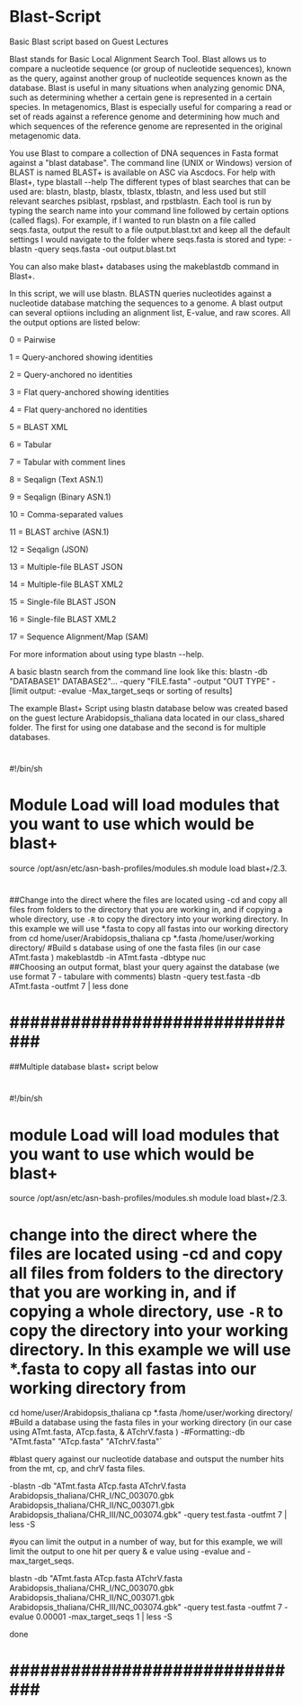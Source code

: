 # Blast-Script
Basic Blast script based on Guest Lectures 

Blast stands for Basic Local Alignment Search Tool. Blast allows us to compare a nucleotide sequence (or group of nucleotide sequences),
known as the query, against another group of nucleotide sequences known as the database. Blast is useful in many situations when analyzing genomic DNA, such as determining whether a certain gene is represented in a certain species. 
In metagenomics, Blast is especially useful for comparing a read or set of reads against a reference genome and determining how much and
which sequences of the reference genome are represented in the original metagenomic data.

You use Blast to compare a collection of DNA sequences in Fasta format against a "blast database". The command line (UNIX or Windows) 
version of BLAST is named BLAST+ is available on ASC via Ascdocs. For help with Blast+, type blastall --help
The different types of blast searches that can be used are: blastn, blastp, blastx, tblastx, tblastn, and less used but still relevant 
searches psiblast, rpsblast, and rpstblastn.
Each tool is run by typing the search name into your command line followed by certain options (called flags).
For example, if I wanted to run blastn on a file called seqs.fasta, output the result to a file output.blast.txt and keep all the default settings I would navigate to the folder where seqs.fasta is stored and type:
-blastn -query seqs.fasta -out output.blast.txt

You can also make blast+ databases using the makeblastdb command in Blast+.

In this script, we will use blastn. BLASTN queries nucleotides against a nucleotide database matching the sequences to a genome. 
A blast output can several optiions including an alignment list, E-value, and raw scores. All the output options are listed below:

0 = Pairwise

1 = Query-anchored showing identities

2 = Query-anchored no identities

3 = Flat query-anchored showing identities

4 = Flat query-anchored no identities

5 = BLAST XML

6 = Tabular

7 = Tabular with comment lines

8 = Seqalign (Text ASN.1)

9 = Seqalign (Binary ASN.1)

10 = Comma-separated values

11 = BLAST archive (ASN.1)

12 = Seqalign (JSON)

13 = Multiple-file BLAST JSON

14 = Multiple-file BLAST XML2

15 = Single-file BLAST JSON

16 = Single-file BLAST XML2

17 = Sequence Alignment/Map (SAM) 

For more information about using type blastn --help. 

A basic blastn search from the command line look like this:
 blastn -db "DATABASE1" DATABASE2"... -query "FILE.fasta" -output "OUT TYPE" -[limit output: -evalue -Max_target_seqs or sorting of results]

The example Blast+ Script using blastn database below was created based on the guest lecture Arabidopsis_thaliana data located in our class_shared folder. The first for using one database and the second is for multiple databases.


# ########################
#!/bin/sh
# ########################
# #####################
# Module Load will load modules that you want to use which would be blast+ 
source /opt/asn/etc/asn-bash-profiles/modules.sh
module load blast+/2.3.
# #####################
##Change into the direct where the files are located using -cd and copy all files from folders to the directory that you are working in, and if copying a whole directory, use `-R` to copy the directory into your working directory. In this example we will use *.fasta to copy all fastas into our working directory from 
cd home/user/Arabidopsis_thaliana
cp *.fasta /home/user/working directory/
#Build s database using of one the fasta files (in our case ATmt.fasta )
makeblastdb -in ATmt.fasta -dbtype nuc  
##Choosing an output format, blast your query against the database (we use format 7 - tabulare with comments)
blastn -query test.fasta -db ATmt.fasta -outfmt 7 | less
done
# ############################## ##



##Multiple database blast+ script below


# ########################
#!/bin/sh
# ########################
# #####################
# module Load will load modules that you want to use which would be blast+ 
source /opt/asn/etc/asn-bash-profiles/modules.sh
module load blast+/2.3.
# #####################
# change into the direct where the files are located using -cd and copy all files from folders to the directory that you are working in, and if copying a whole directory, use `-R` to copy the directory into your working directory. In this example we will use *.fasta to copy all fastas into our working directory from 
cd home/user/Arabidopsis_thaliana
cp *.fasta /home/user/working directory/
#Build a database using the fasta files in your working directory (in our case using ATmt.fasta, ATcp.fasta, & ATchrV.fasta )
-#Formatting:-db "ATmt.fasta" "ATcp.fasta" "ATchrV.fasta"`       

#blast query against our nucleotide database and outsput the number hits from the mt, cp, and chrV fasta files.

-blastn -db "ATmt.fasta ATcp.fasta ATchrV.fasta Arabidopsis_thaliana/CHR_I/NC_003070.gbk Arabidopsis_thaliana/CHR_II/NC_003071.gbk Arabidopsis_thaliana/CHR_III/NC_003074.gbk" -query test.fasta -outfmt 7 | less -S 

#you can limit the output in a number of way, but for this example, we will limit the output to one hit per query & e value using -evalue and -max_target_seqs.

blastn -db "ATmt.fasta ATcp.fasta ATchrV.fasta Arabidopsis_thaliana/CHR_I/NC_003070.gbk Arabidopsis_thaliana/CHR_II/NC_003071.gbk Arabidopsis_thaliana/CHR_III/NC_003074.gbk" -query test.fasta -outfmt 7 -evalue 0.00001 -max_target_seqs 1 | less -S

done
# ############################## ##

